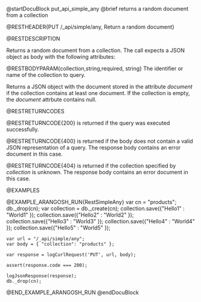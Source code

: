 
@startDocuBlock put_api_simple_any
@brief returns a random document from a collection

@RESTHEADER{PUT /_api/simple/any, Return a random document}

@RESTDESCRIPTION

Returns a random document from a collection. The call expects a JSON object
as body with the following attributes:

@RESTBODYPARAM{collection,string,required, string}
The identifier or name of the collection to query.

Returns a JSON object with the document stored in the attribute
*document* if the collection contains at least one document. If
the collection is empty, the *document* attrbute contains null.

@RESTRETURNCODES

@RESTRETURNCODE{200}
is returned if the query was executed successfully.

@RESTRETURNCODE{400}
is returned if the body does not contain a valid JSON representation of a
query. The response body contains an error document in this case.

@RESTRETURNCODE{404}
is returned if the collection specified by *collection* is unknown.  The
response body contains an error document in this case.

@EXAMPLES

@EXAMPLE_ARANGOSH_RUN{RestSimpleAny}
    var cn = "products";
    db._drop(cn);
    var collection = db._create(cn);
    collection.save({"Hello1" : "World1" });
    collection.save({"Hello2" : "World2" });
    collection.save({"Hello3" : "World3" });
    collection.save({"Hello4" : "World4" });
    collection.save({"Hello5" : "World5" });

    var url = "/_api/simple/any";
    var body = { "collection": "products" };

    var response = logCurlRequest('PUT', url, body);

    assert(response.code === 200);

    logJsonResponse(response);
    db._drop(cn);
@END_EXAMPLE_ARANGOSH_RUN
@endDocuBlock

